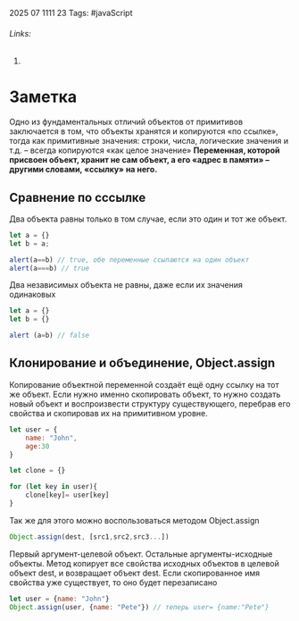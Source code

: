2025 07 1111 23
Tags: #javaScript 
###### Links: 
1) 
# Заметка
Одно из фундаментальных отличий объектов от примитивов заключается в том, что объекты хранятся и копируются «по ссылке», тогда как примитивные значения: строки, числа, логические значения и т.д. – всегда копируются «как целое значение»
**Переменная, которой присвоен объект, хранит не сам объект, а его «адрес в памяти» – другими словами, «ссылку» на него.** 
## Сравнение по сссылке
Два объекта равны только в том случае, если это один и тот же объект. 
```js
let a = {}
let b = a;

alert(a==b) // true, обе переменные ссылаются на один объект
alert(a===b) // true

```
Два независимых объекта не равны, даже если их значения одинаковых
```js
let a = {}
let b = {}

alert (a=b) // false
```
## Клонирование и объединение, Object.assign
Копирование объектной переменной создаёт ещё одну ссылку на тот же объект.
Если нужно именно скопировать объект, то нужно создать новый объект и воспроизвести структуру существующего, перебрав его свойства и скопировав их на примитивном уровне.
```js
let user = {
	name: "John",
	age:30
}

let clone = {}

for (let key in user){
	clone[key]= user[key]
}
```
Так же для этого можно воспользоваться методом Object.assign
```js
Object.assign(dest, [src1,src2,src3...])
```
Первый аргумент-целевой объект. Остальные аргументы-исходные объекты. Метод копирует все свойства исходных объектов в целевой объект dest, и возвращает объект dest. Если скопированное имя свойства уже существует, то оно будет перезаписано
```js
let user = {name: "John"}
Object.assign(user, {name: "Pete"}) // теперь user= {name:"Pete"}

```
